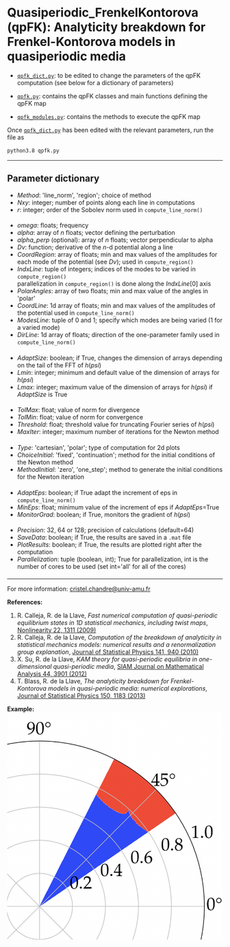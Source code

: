 # Quasiperiodic_FrenkelKontorova (qpFK): Analyticity breakdown for Frenkel-Kontorova models in quasiperiodic media

- [`qpfk_dict.py`](https://github.com/cchandre/Quasiperiodic_Frenkel-Kontorova/blob/main/qpfk_dict.py): to be edited to change the parameters of the qpFK computation (see below for a dictionary of parameters)

- [`qpfk.py`](https://github.com/cchandre/Quasiperiodic_Frenkel-Kontorova/blob/main/qpfk.py): contains the qpFK classes and main functions defining the qpFK map

- [`qpfk_modules.py`](https://github.com/cchandre/Quasiperiodic_Frenkel-Kontorova/blob/main/qpfk_modules.py): contains the methods to execute the qpFK map

Once [`qpfk_dict.py`](https://github.com/cchandre/Quasiperiodic_Frenkel-Kontorova/blob/main/qpfk_dict.py) has been edited with the relevant parameters, run the file as 
```sh
python3.8 qpfk.py
```

___
##  Parameter dictionary

- *Method*: 'line_norm', 'region'; choice of method                                            
- *Nxy*: integer; number of points along each line in computations 
- *r*: integer; order of the Sobolev norm used in `compute_line_norm()`                                        
####                                                                                                   
- *omega*: floats; frequency                                
- *alpha*: array of *n* floats; vector defining the perturbation
- *alpha_perp* (optional): array of *n* floats; vector perpendicular to alpha                             
- *Dv*: function; derivative of the *n*-d potential along a line                                               
- *CoordRegion*: array of floats; min and max values of the amplitudes for each mode of the potential (see *Dv*); used in `compute_region()`
- *IndxLine*: tuple of integers; indices of the modes to be varied in `compute_region()`                                        
         parallelization in `compute_region()` is done along the *IndxLine*[0] axis   
- *PolarAngles*: array of two floats; min and max value of the angles in 'polar'
- *CoordLine*: 1d array of floats; min and max values of the amplitudes of the potential used in `compute_line_norm()`   
- *ModesLine*: tuple of 0 and 1; specify which modes are being varied (1 for a varied mode)     
- *DirLine*: 1d array of floats; direction of the one-parameter family used in `compute_line_norm()`                 
####                                                                                           
                                         
####                                                                                                           
- *AdaptSize*: boolean; if True, changes the dimension of arrays depending on the tail of the FFT of *h*(*psi*)      
- *Lmin*: integer; minimum and default value of the dimension of arrays for *h*(*psi*)                           
- *Lmax*: integer; maximum value of the dimension of arrays for *h*(*psi*) if *AdaptSize* is True                   
####                                                                                                         
- *TolMax*: float; value of norm for divergence                                                      
- *TolMin*: float; value of norm for convergence                                                           
- *Threshold*: float; threshold value for truncating Fourier series of *h*(*psi*)                                   
- *MaxIter*: integer; maximum number of iterations for the Newton method                                      
####                                                                                                         
- *Type*: 'cartesian', 'polar'; type of computation for 2d plots                                             
- *ChoiceInitial*: 'fixed', 'continuation'; method for the initial conditions of the Newton method   
- *MethodInitial*: 'zero', 'one_step'; method to generate the initial conditions for the Newton iteration          
####                                                                                                       
- *AdaptEps*: boolean; if True adapt the increment of eps in `compute_line_norm()`                                   
- *MinEps*: float; minimum value of the increment of eps if *AdaptEps*=True                               
- *MonitorGrad*: boolean; if True, monitors the gradient of *h*(*psi*)                                      
####                                                                                 
- *Precision*: 32, 64 or 128; precision of calculations (default=64)                  
- *SaveData*: boolean; if True, the results are saved in a `.mat` file               
- *PlotResults*: boolean; if True, the results are plotted right after the computation              
- *Parallelization*: tuple (boolean, int); True for parallelization, int is the number of cores to be used (set int='all' for all of the cores)
####
---
For more information: <cristel.chandre@univ-amu.fr>


**References:**

1. R. Calleja, R. de la Llave, *Fast numerical computation of quasi-periodic equilibrium states in 1D statistical mechanics, including twist maps*, [Nonlinearity 22, 1311 (2009)](https://dx.doi.org/10.1088/0951-7715/22/6/004)
1. R. Calleja, R. de la Llave, *Computation of the breakdown of analyticity in statistical mechanics models: numerical results and a renormalization group explanation*, [Journal of Statistical Physics 141, 940 (2010)](https://dx.doi.org/10.1007/s10955-010-0085-7)
1. X. Su, R. de la Llave, *KAM theory for quasi-periodic equilibria in one-dimensional quasi-periodic media*, [SIAM Journal on Mathematical Analysis 44, 3901 (2012)](https://doi.org/10.1137/12087160X)
1. T. Blass, R. de la Llave, *The analyticity breakdown for Frenkel-Kontorova models in quasi-periodic media: numerical explorations*, [Journal of Statistical Physics 150, 1183 (2013)](https://dx.doi.org/10.1007/s10955-013-0718-8)


**Example:**
![Example](https://github.com/cchandre/Quasiperiodic_Frenkel-Kontorova/blob/main/qpFK_example.png)
